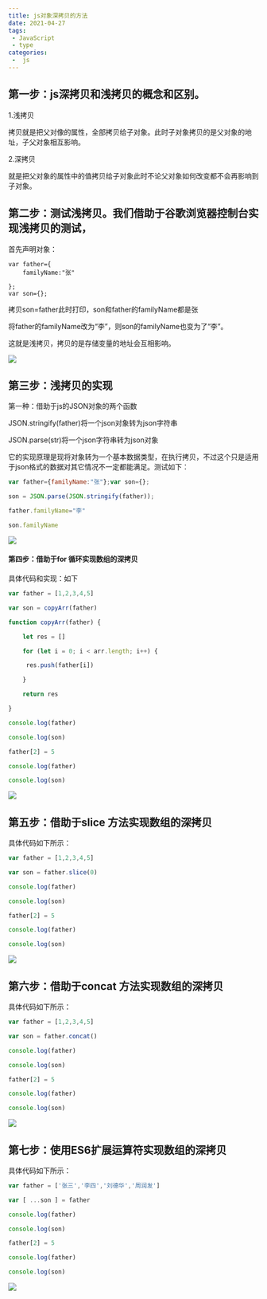 ```yaml
---
title: js对象深拷贝的方法
date: 2021-04-27
tags:
 - JavaScript
 - type
categories:
 -  js
---
```


## 第一步：js深拷贝和浅拷贝的概念和区别。

1.浅拷贝

拷贝就是把父对像的属性，全部拷贝给子对象。此时子对象拷贝的是父对象的地址，子父对象相互影响。

2.深拷贝

就是把父对象的属性中的值拷贝给子对象此时不论父对象如何改变都不会再影响到子对象。

## 第二步：测试浅拷贝。我们借助于谷歌浏览器控制台实现浅拷贝的测试，

首先声明对象：

```JS
var father={
    familyName:"张"
    
};
var son={};
```


拷贝son=father此时打印，son和father的familyName都是张

将father的familyName改为“李”，则son的familyName也变为了“李”。

这就是浅拷贝，拷贝的是存储变量的地址会互相影响。

![](https://exp-picture.cdn.bcebos.com/354e7a781423beb90781537630d6e1d06ce8b317.jpg?x-bce-process=image%2Fresize%2Cm_lfit%2Cw_500%2Climit_1%2Fformat%2Cf_jpg%2Fquality%2Cq_80)

## 第三步：浅拷贝的实现

第一种：借助于js的JSON对象的两个函数

JSON.stringify(father)将一个json对象转为json字符串

JSON.parse(str)将一个json字符串转为json对象

它的实现原理是现将对象转为一个基本数据类型，在执行拷贝，不过这个只是适用于json格式的数据对其它情况不一定都能满足。测试如下：


```js
var father={familyName:"张"};var son={};

son = JSON.parse(JSON.stringify(father));

father.familyName="李"

son.familyName
```
![](https://exp-picture.cdn.bcebos.com/b1454a1bd10ff226732543ba9c99e92abbb8a417.jpg?x-bce-process=image%2Fresize%2Cm_lfit%2Cw_500%2Climit_1%2Fformat%2Cf_jpg%2Fquality%2Cq_80)

#### 第四步：借助于for 循环实现数组的深拷贝

具体代码和实现：如下


```js
var father = [1,2,3,4,5]

var son = copyArr(father)

function copyArr(father) {

    let res = []

    for (let i = 0; i < arr.length; i++) {

     res.push(father[i])

    }

    return res

}

console.log(father)

console.log(son)

father[2] = 5

console.log(father)

console.log(son)
```
![](https://exp-picture.cdn.bcebos.com/5e615d715fdb36202e85bf3dabc5260f89358d17.jpg?x-bce-process=image%2Fresize%2Cm_lfit%2Cw_500%2Climit_1%2Fformat%2Cf_jpg%2Fquality%2Cq_80)


## 第五步：借助于slice 方法实现数组的深拷贝

具体代码如下所示：


```js
var father = [1,2,3,4,5]

var son = father.slice(0)

console.log(father)

console.log(son)

father[2] = 5

console.log(father)

console.log(son)
```
![](https://exp-picture.cdn.bcebos.com/589f5b078801387074fe48382d08a50f95fc8317.jpg?x-bce-process=image%2Fresize%2Cm_lfit%2Cw_500%2Climit_1%2Fformat%2Cf_jpg%2Fquality%2Cq_80)

## 第六步：借助于concat 方法实现数组的深拷贝

具体代码如下所示：


```js
var father = [1,2,3,4,5]

var son = father.concat()

console.log(father)

console.log(son)

father[2] = 5

console.log(father)

console.log(son)
```
![](https://exp-picture.cdn.bcebos.com/9a8fd9f88a775ddd23f397fea427e7ef2906f917.jpg?x-bce-process=image%2Fresize%2Cm_lfit%2Cw_500%2Climit_1%2Fformat%2Cf_jpg%2Fquality%2Cq_80)

## 第七步：使用ES6扩展运算符实现数组的深拷贝

具体代码如下所示：


```js
var father = ['张三','李四','刘德华','周润发']

var [ ...son ] = father

console.log(father)

console.log(son)

father[2] = 5

console.log(father)

console.log(son)
```

![](https://exp-picture.cdn.bcebos.com/3201a8f39187031c2f7fdd486a86242fa972ec17.jpg?x-bce-process=image%2Fresize%2Cm_lfit%2Cw_500%2Climit_1%2Fformat%2Cf_jpg%2Fquality%2Cq_80)
